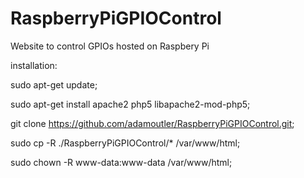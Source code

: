 # RaspberryPiGPIOControl
Website to control GPIOs hosted on Raspbery Pi


installation:

sudo apt-get update;

sudo apt-get install apache2 php5 libapache2-mod-php5;

git clone https://github.com/adamoutler/RaspberryPiGPIOControl.git;

sudo cp -R ./RaspberryPiGPIOControl/* /var/www/html;

sudo chown -R www-data:www-data /var/www/html;

